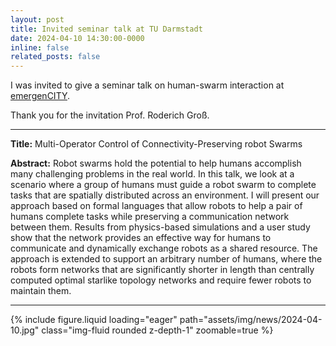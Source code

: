 ```yaml
---
layout: post
title: Invited seminar talk at TU Darmstadt
date: 2024-04-10 14:30:00-0000
inline: false
related_posts: false
---
```


I was invited to give a seminar talk on human-swarm interaction at [emergenCITY](https://www.emergencity.de/).

Thank you for the invitation Prof. Roderich Groß.

---

**Title:** Multi-Operator Control of Connectivity-Preserving robot Swarms

**Abstract:**
Robot swarms hold the potential to help humans accomplish many challenging problems in the real world. In this talk, we look at a scenario where a group of humans must guide a robot swarm to complete tasks that are spatially distributed across an environment. I will present our approach based on formal languages that allow robots to help a pair of humans complete tasks while preserving a communication network between them. Results from physics-based simulations and a user study show that the network provides an effective way for humans to communicate and dynamically exchange robots as a shared resource. The approach is extended to support an arbitrary number of humans, where the robots form networks that are significantly shorter in length than centrally computed optimal starlike topology networks and require fewer robots to maintain them.

---

<div class="row mt-3">
    <div class="col-sm mt-3 mt-md-0">
        {% include figure.liquid loading="eager" path="assets/img/news/2024-04-10.jpg" class="img-fluid rounded z-depth-1" zoomable=true %}
    </div>
</div>
